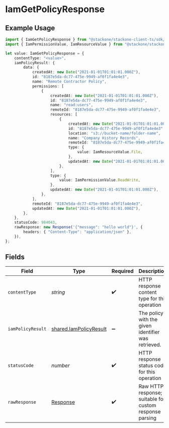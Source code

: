 # IamGetPolicyResponse

## Example Usage

```typescript
import { IamGetPolicyResponse } from "@stackone/stackone-client-ts/sdk/models/operations";
import { IamPermissionValue, IamResourceValue } from "@stackone/stackone-client-ts/sdk/models/shared";

let value: IamGetPolicyResponse = {
    contentType: "<value>",
    iamPolicyResult: {
        data: {
            createdAt: new Date("2021-01-01T01:01:01.000Z"),
            id: "8187e5da-dc77-475e-9949-af0f1fa4e4e3",
            name: "Remote Contractor Policy",
            permissions: [
                {
                    createdAt: new Date("2021-01-01T01:01:01.000Z"),
                    id: "8187e5da-dc77-475e-9949-af0f1fa4e4e3",
                    name: "read:users",
                    remoteId: "8187e5da-dc77-475e-9949-af0f1fa4e4e3",
                    resources: [
                        {
                            createdAt: new Date("2021-01-01T01:01:01.000Z"),
                            id: "8187e5da-dc77-475e-9949-af0f1fa4e4e3",
                            location: "s3://bucket-name/folder-name",
                            name: "Company History Records",
                            remoteId: "8187e5da-dc77-475e-9949-af0f1fa4e4e3",
                            type: {
                                value: IamResourceValue.File,
                            },
                            updatedAt: new Date("2021-01-01T01:01:01.000Z"),
                        },
                    ],
                    type: {
                        value: IamPermissionValue.ReadWrite,
                    },
                    updatedAt: new Date("2021-01-01T01:01:01.000Z"),
                },
            ],
            remoteId: "8187e5da-dc77-475e-9949-af0f1fa4e4e3",
            updatedAt: new Date("2021-01-01T01:01:01.000Z"),
        },
    },
    statusCode: 984043,
    rawResponse: new Response('{"message": "hello world"}', {
        headers: { "Content-Type": "application/json" },
    }),
};
```

## Fields

| Field                                                                   | Type                                                                    | Required                                                                | Description                                                             |
| ----------------------------------------------------------------------- | ----------------------------------------------------------------------- | ----------------------------------------------------------------------- | ----------------------------------------------------------------------- |
| `contentType`                                                           | *string*                                                                | :heavy_check_mark:                                                      | HTTP response content type for this operation                           |
| `iamPolicyResult`                                                       | [shared.IamPolicyResult](../../../sdk/models/shared/iampolicyresult.md) | :heavy_minus_sign:                                                      | The policy with the given identifier was retrieved.                     |
| `statusCode`                                                            | *number*                                                                | :heavy_check_mark:                                                      | HTTP response status code for this operation                            |
| `rawResponse`                                                           | [Response](https://developer.mozilla.org/en-US/docs/Web/API/Response)   | :heavy_check_mark:                                                      | Raw HTTP response; suitable for custom response parsing                 |